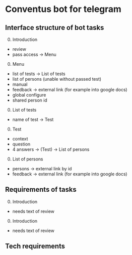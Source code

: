 # Conventus bot for telegram
## Interface structure of bot tasks
0. Introduction
 - review
 - pass access -> Menu

0. Menu
 - list of tests -> List of tests
 - list of persons (unable without passed test)
 - manual
 - feedback -> external link (for example into google docs)
 - global configure
 - shared person id

0. List of tests
 - name of test -> Test

0. Test
 - context
 - question
 - 4 answers -> (Test) -> List of persons

0. List of persons
 - persons -> external link by id
 - feedback -> external link (for example into google docs)

## Requirements of tasks
0. Introduction
 - needs text of review
0. Introduction
 - needs text of review


## Tech requirements

